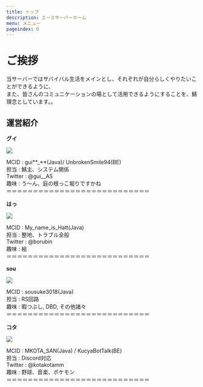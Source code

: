 ```yaml
---
title: トップ
description: エースサーバーホーム
menu: メニュー
pageindex: 0
---
```

# ご挨拶

当サーバーではサバイバル生活をメインとし、それぞれが自分らしくやりたいことができるように、\
また、皆さんのコミュニケーションの場として活用できるようにすることを、鯖理念としています。。

## 運営紹介

**グイ**

![](/img/image0.png)

MCID : gui**_**(Java)/ UnbrokenSmile94(BE)\
担当 : 鯖主、システム関係\
Twitter : @gui__AS\
趣味 : う～ん、庭の根っこ堀りですかね\
＝＝＝＝＝＝＝＝＝＝＝＝＝＝＝＝＝＝＝＝＝＝＝＝＝＝＝

**はっ**

![](/img/2021-06-25_20.10.53.png)

MCID : My_name_is_Hatt(Java)\
担当 : 整地、トラブル全般\
Twitter : @borubin\
趣味 : 絵\
＝＝＝＝＝＝＝＝＝＝＝＝＝＝＝＝＝＝＝＝＝＝＝＝＝＝＝

**sou**

![](/img/スクリーンショット-2021-06-26-101349.png)

MCID : sousuke3018(Java)\
担当 : RS回路\
趣味 : 暇つぶし, DBD, その他諸々\
＝＝＝＝＝＝＝＝＝＝＝＝＝＝＝＝＝＝＝＝＝＝＝＝＝＝＝

**コタ**

![](/img/image0.jpg)

MCID : MKOTA_SAN(Java) / KucyaBotTalk(BE)\
担当 : Discord対応\
Twitter : @kotakotamm\
趣味 : 野球、音楽、ポケモン\
＝＝＝＝＝＝＝＝＝＝＝＝＝＝＝＝＝＝＝＝＝＝＝＝＝＝＝